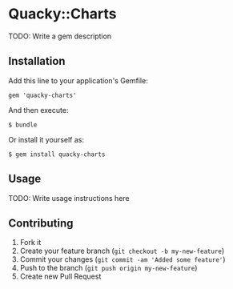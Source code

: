 # Quacky::Charts

TODO: Write a gem description

## Installation

Add this line to your application's Gemfile:

    gem 'quacky-charts'

And then execute:

    $ bundle

Or install it yourself as:

    $ gem install quacky-charts

## Usage

TODO: Write usage instructions here

## Contributing

1. Fork it
2. Create your feature branch (`git checkout -b my-new-feature`)
3. Commit your changes (`git commit -am 'Added some feature'`)
4. Push to the branch (`git push origin my-new-feature`)
5. Create new Pull Request
